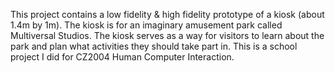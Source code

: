 This project contains a low fidelity & high fidelity prototype of a kiosk (about 1.4m by 1m). The kiosk is for an imaginary amusement park called Multiversal Studios. The kiosk serves as a way for visitors to learn about the park and plan what activities they should take part in. This is a school project I did for CZ2004 Human Computer Interaction.
